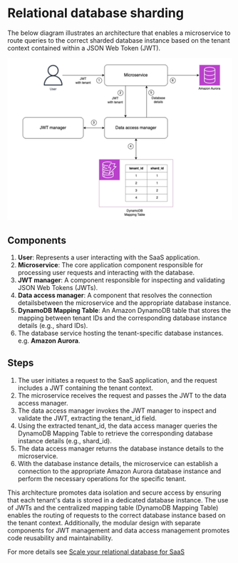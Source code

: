# Relational database sharding

The below diagram illustrates an architecture that enables a microservice to route queries to the correct sharded database instance based on the tenant context contained within a JSON Web Token (JWT). 

![arch diagram](./diagrams/relational-database-sharding.png)

## Components

1. **User**: Represents a user interacting with the SaaS application.
2. **Microservice**: The core application component responsible for processing user requests and interacting with the database.
3. **JWT manager**: A component responsible for inspecting and validating JSON Web Tokens (JWTs).
4. **Data access manager**: A component that resolves the connection detailsbetween the microservice and the appropriate database instance.
5. **DynamoDB Mapping Table**: An Amazon DynamoDB table that stores the mapping between tenant IDs and the corresponding database instance details (e.g., shard IDs).
6. The database service hosting the tenant-specific database instances. e.g. **Amazon Aurora**.

## Steps

1. The user initiates a request to the SaaS application, and the request includes a JWT containing the tenant context.
2. The microservice receives the request and passes the JWT to the data access manager.
3. The data access manager invokes the JWT manager to inspect and validate the JWT, extracting the tenant_id field.
4. Using the extracted tenant_id, the data access manager queries the DynamoDB Mapping Table to retrieve the corresponding database instance details (e.g., shard_id).
5. The data access manager returns the database instance details to the microservice.
6. With the database instance details, the microservice can establish a connection to the appropriate Amazon Aurora database instance and perform the necessary operations for the specific tenant.

This architecture promotes data isolation and secure access by ensuring that each tenant's data is stored in a dedicated database instance. The use of JWTs and the centralized mapping table (DynamoDB Mapping Table) enables the routing of requests to the correct database instance based on the tenant context. Additionally, the modular design with separate components for JWT management and data access management promotes code reusability and maintainability.

For more details see [Scale your relational database for SaaS](https://aws.amazon.com/blogs/database/scale-your-relational-database-for-saas-part-2-sharding-and-routing/)